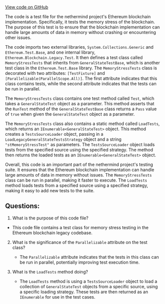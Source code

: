 [View code on GitHub](https://github.com/nethermindeth/nethermind/Ethereum.Blockchain.Legacy.Test/MemoryStressTests.cs)

The code is a test file for the nethermind project's Ethereum blockchain implementation. Specifically, it tests the memory stress of the blockchain. The purpose of this test is to ensure that the blockchain implementation can handle large amounts of data in memory without crashing or encountering other issues.

The code imports two external libraries, `System.Collections.Generic` and `Ethereum.Test.Base`, and one internal library, `Ethereum.Blockchain.Legacy.Test`. It then defines a test class called `MemoryStressTests` that inherits from `GeneralStateTestBase`, which is another test class in the `Ethereum.Test.Base` library. The `MemoryStressTests` class is decorated with two attributes: `[TestFixture]` and `[Parallelizable(ParallelScope.All)]`. The first attribute indicates that this class contains tests, while the second attribute indicates that the tests can be run in parallel.

The `MemoryStressTests` class contains one test method called `Test`, which takes a `GeneralStateTest` object as a parameter. This method asserts that the `RunTest` method of the `GeneralStateTestBase` class returns a `Pass` value of `true` when given the `GeneralStateTest` object as a parameter.

The `MemoryStressTests` class also contains a static method called `LoadTests`, which returns an `IEnumerable<GeneralStateTest>` object. This method creates a `TestsSourceLoader` object, passing in a `LoadLegacyGeneralStateTestsStrategy` object and a string `"stMemoryStressTest"` as parameters. The `TestsSourceLoader` object loads tests from the specified source using the specified strategy. The method then returns the loaded tests as an `IEnumerable<GeneralStateTest>` object.

Overall, this code is an important part of the nethermind project's testing suite. It ensures that the Ethereum blockchain implementation can handle large amounts of data in memory without issues. The `MemoryStressTests` class can be run in parallel, making it faster to execute. The `LoadTests` method loads tests from a specified source using a specified strategy, making it easy to add new tests to the suite.
## Questions: 
 1. What is the purpose of this code file?
   - This code file contains a test class for memory stress testing in the Ethereum blockchain legacy codebase.

2. What is the significance of the `Parallelizable` attribute on the test class?
   - The `Parallelizable` attribute indicates that the tests in this class can be run in parallel, potentially improving test execution time.

3. What is the `LoadTests` method doing?
   - The `LoadTests` method is using a `TestsSourceLoader` object to load a collection of `GeneralStateTest` objects from a specific source, using a specific loading strategy. These tests are then returned as an `IEnumerable` for use in the test cases.